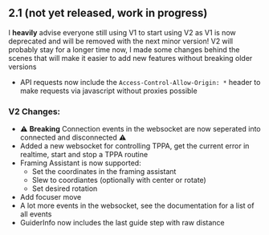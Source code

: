 ## 2.1 (not yet released, work in progress)

I **heavily** advise everyone still using V1 to start using V2 as V1 is now deprecated and will be removed with the next minor version!
V2 will probably stay for a longer time now, I made some changes behind the scenes that will make it easier to add new features without breaking older versions

- API requests now include the `Access-Control-Allow-Origin: *` header to make requests via javascript without proxies possible

### V2 Changes:
- ⚠️ **Breaking** Connection events in the websocket are now seperated into connected and disconnected ⚠️
- Added a new websocket for controlling TPPA, get the current error in realtime, start and stop a TPPA routine
- Framing Assistant is now supported:
  - Set the coordinates in the framing assistant
  - Slew to coordiantes (optionally with center or rotate)
  - Set desired rotation
- Add focuser move
- A lot more events in the websocket, see the documentation for a list of all events
- GuiderInfo now includes the last guide step with raw distance

